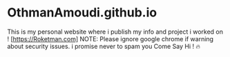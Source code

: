 # OthmanAmoudi.github.io
This is my personal website where i publish my info and project i worked on !
[https://Roketman.com]
NOTE: Please ignore google chrome if warning about security issues. i promise never to spam you
Come Say Hi ! :fire:
